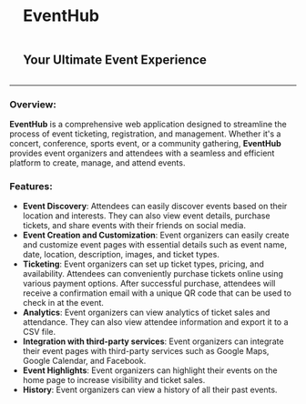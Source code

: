 
<div id="user-content-toc">
  <ul>
    <summary><h1>EventHub</h1></summary>
    <summary><h2 style="display: inline-block;">Your Ultimate Event Experience</h2></summary>
  </ul>
</div>

---

### Overview:
__EventHub__ is a comprehensive web application designed to streamline the process of event ticketing, registration, and management. Whether it's a concert, conference, sports event, or a community gathering, __EventHub__ provides event organizers and attendees with a seamless and efficient platform to create, manage, and attend events.

### Features:
* __Event Discovery__: Attendees can easily discover events based on their location and interests. They can also view event details, purchase tickets, and share events with their friends on social media.
* __Event Creation and Customization__: Event organizers can easily create and customize event pages with essential details such as event name, date, location, description, images, and ticket types.
* __Ticketing__: Event organizers can set up ticket types, pricing, and availability. Attendees can conveniently purchase tickets online using various payment options. After successful purchase, attendees will receive a confirmation email with a unique QR code that can be used to check in at the event.
* __Analytics__: Event organizers can view analytics of ticket sales and attendance. They can also view attendee information and export it to a CSV file.
* __Integration with third-party services__: Event organizers can integrate their event pages with third-party services such as Google Maps, Google Calendar, and Facebook.
* __Event Highlights__: Event organizers can highlight their events on the home page to increase visibility and ticket sales.
* __History__: Event organizers can view a history of all their past events.
